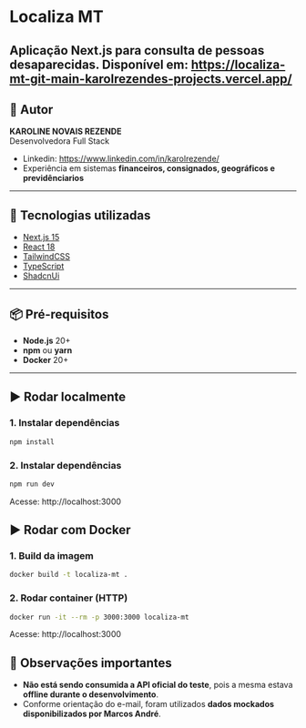 # Localiza MT

Aplicação **Next.js** para consulta de pessoas desaparecidas.
Disponível em: https://localiza-mt-git-main-karolrezendes-projects.vercel.app/
---

## 👤 Autor
**KAROLINE NOVAIS REZENDE**  
Desenvolvedora Full Stack  
- Linkedin: https://www.linkedin.com/in/karolrezende/
- Experiência em sistemas **financeiros, consignados, geográficos e previdênciarios**

---

## 🚀 Tecnologias utilizadas
- [Next.js 15](https://nextjs.org/)
- [React 18](https://react.dev/)
- [TailwindCSS](https://tailwindcss.com/)
- [TypeScript](https://www.typescriptlang.org/)
- [ShadcnUi](https://ui.shadcn.com/)
---

## 📦 Pré-requisitos
- **Node.js** 20+
- **npm** ou **yarn**
- **Docker** 20+

---

## ▶️ Rodar localmente

### 1. Instalar dependências
```bash
npm install
```
### 2. Instalar dependências
```bash
npm run dev
```
Acesse: http://localhost:3000

## ▶️ Rodar com Docker

### 1. Build da imagem
```bash
docker build -t localiza-mt .
```

### 2. Rodar container (HTTP)
```bash
docker run -it --rm -p 3000:3000 localiza-mt
```
Acesse: http://localhost:3000


## 📝 Observações importantes

- **Não está sendo consumida a API oficial do teste**, pois a mesma estava **offline durante o desenvolvimento**.  
- Conforme orientação do e-mail, foram utilizados **dados mockados disponibilizados por Marcos André**.  
